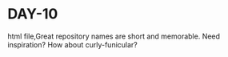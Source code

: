 # DAY-10
html file,Great repository names are short and memorable. Need inspiration? How about curly-funicular?
